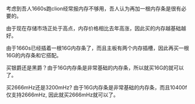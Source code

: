 考虑到吾人1660s跑clion经常报内存不够用，吾人认为再加一根内存条是很有必要的。

由于现在存储市场正处于高点，内存价格相比去年高涨，因此买的内存越基础越好。

由于1660s已经插着一根16G内存条了，而且主板有两个内存插槽，因此再买一根16G的内存条和它搭配。

买银爵还是黑爵？由于16G内存条是非常基础的内存条，所以就买16G的就可以了。

买2666mHz还是3200mHz? 由于16G内存条是非常基础的内存条，而且10400f仅支持2666mHz, 因此就买2666mHz就可以了。